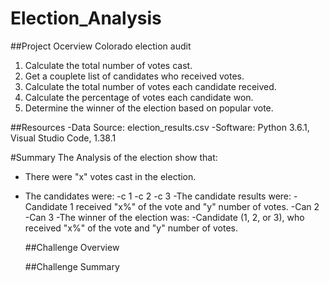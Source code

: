 # Election_Analysis

##Project Ocerview
Colorado election audit

1. Calculate the total number of votes cast.
2. Get a couplete list of candidates who received votes.
3. Calculate the total number of votes each candidate received.
4. Calculate the percentage of votes each candidate won.
5. Determine the winner of the election based on popular vote.

##Resources
-Data Source: election_results.csv
-Software: Python 3.6.1, Visual Studio Code, 1.38.1

#Summary
The Analysis of the election show that:
- There were "x" votes cast in the election.
- The candidates were:
  -c 1
  -c 2
  -c 3
  -The candidate results were:
    -Candidate 1 received "x%" of the vote and "y" number of votes.
    -Can 2
    -Can 3
  -The winner of the election was:
    -Candidate (1, 2, or 3), who received "x%" of the vote and "y" number of votes.
    
    ##Challenge Overview
    
    ##Challenge Summary
    
